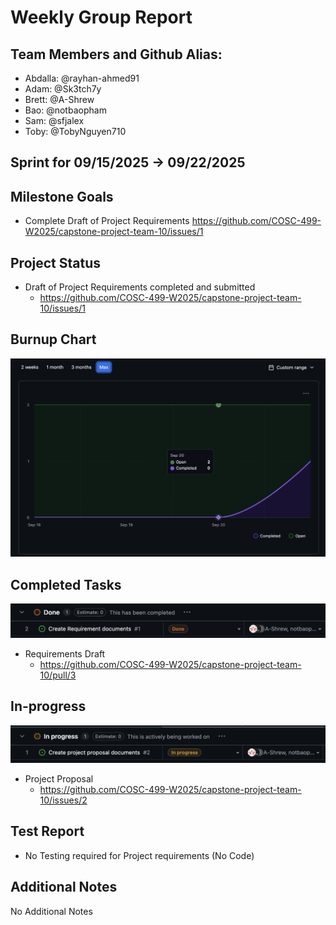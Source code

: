 # Weekly Group Report
## Team Members and Github Alias:
- Abdalla: @rayhan-ahmed91
- Adam: @Sk3tch7y
- Brett: @A-Shrew
- Bao: @notbaopham
- Sam: @sfjalex
- Toby: @TobyNguyen710
## Sprint for 09/15/2025 -> 09/22/2025
## Milestone Goals
 - Complete Draft of Project Requirements
    https://github.com/COSC-499-W2025/capstone-project-team-10/issues/1
## Project Status
- Draft of Project Requirements completed and submitted
    - https://github.com/COSC-499-W2025/capstone-project-team-10/issues/1
    
## Burnup Chart
![Burn Up chart for Kanban board](burnup.png)

## Completed Tasks
![Completed tasks on Kanban project](completed.png)
- Requirements Draft
    - https://github.com/COSC-499-W2025/capstone-project-team-10/pull/3

## In-progress
![In progress tasks on Kanban project](inprogress.png)
- Project Proposal
    - https://github.com/COSC-499-W2025/capstone-project-team-10/issues/2

## Test Report
- No Testing required for Project requirements (No Code)

## Additional Notes

No Additional Notes